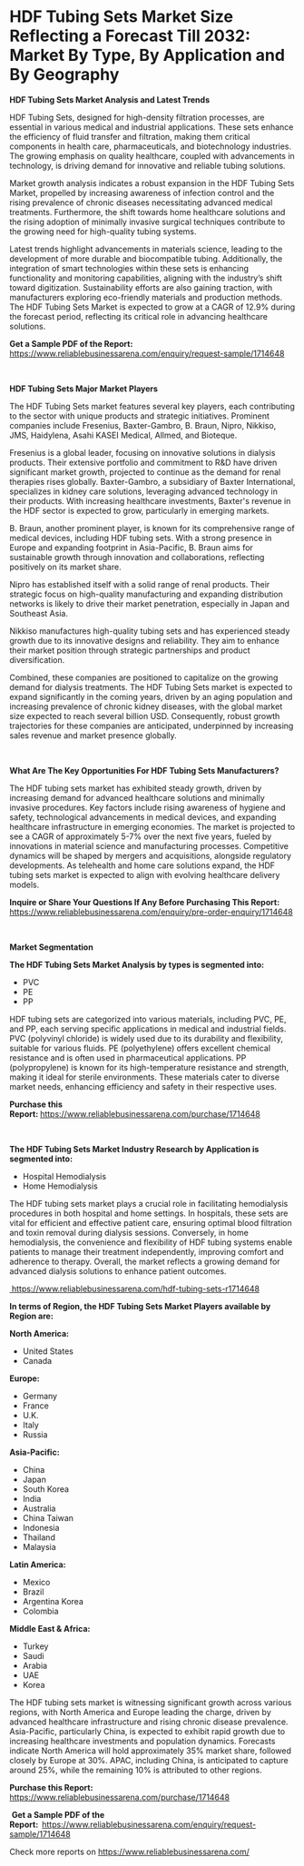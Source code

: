 <p><h1>HDF Tubing Sets Market Size Reflecting a Forecast Till 2032: Market By Type, By Application and By Geography</h1></p><p><strong>HDF Tubing Sets Market Analysis and Latest Trends</strong></p>
<p><p>HDF Tubing Sets, designed for high-density filtration processes, are essential in various medical and industrial applications. These sets enhance the efficiency of fluid transfer and filtration, making them critical components in health care, pharmaceuticals, and biotechnology industries. The growing emphasis on quality healthcare, coupled with advancements in technology, is driving demand for innovative and reliable tubing solutions.</p><p>Market growth analysis indicates a robust expansion in the HDF Tubing Sets Market, propelled by increasing awareness of infection control and the rising prevalence of chronic diseases necessitating advanced medical treatments. Furthermore, the shift towards home healthcare solutions and the rising adoption of minimally invasive surgical techniques contribute to the growing need for high-quality tubing systems. </p><p>Latest trends highlight advancements in materials science, leading to the development of more durable and biocompatible tubing. Additionally, the integration of smart technologies within these sets is enhancing functionality and monitoring capabilities, aligning with the industry’s shift toward digitization. Sustainability efforts are also gaining traction, with manufacturers exploring eco-friendly materials and production methods. The HDF Tubing Sets Market is expected to grow at a CAGR of 12.9% during the forecast period, reflecting its critical role in advancing healthcare solutions.</p></p>
<p><strong>Get a Sample PDF of the Report:&nbsp;</strong> <a href="https://www.reliablebusinessarena.com/enquiry/request-sample/1714648?utm_campaign=3017&utm_medium=2&utm_source=Github&utm_content=ia&utm_term=28032025&utm_id=hdf-tubing-sets">https://www.reliablebusinessarena.com/enquiry/request-sample/1714648</a></p>
<p>&nbsp;</p>
<p><strong>HDF Tubing Sets Major Market Players</strong></p>
<p><p>The HDF Tubing Sets market features several key players, each contributing to the sector with unique products and strategic initiatives. Prominent companies include Fresenius, Baxter-Gambro, B. Braun, Nipro, Nikkiso, JMS, Haidylena, Asahi KASEI Medical, Allmed, and Bioteque.</p><p>Fresenius is a global leader, focusing on innovative solutions in dialysis products. Their extensive portfolio and commitment to R&D have driven significant market growth, projected to continue as the demand for renal therapies rises globally. Baxter-Gambro, a subsidiary of Baxter International, specializes in kidney care solutions, leveraging advanced technology in their products. With increasing healthcare investments, Baxter's revenue in the HDF sector is expected to grow, particularly in emerging markets.</p><p>B. Braun, another prominent player, is known for its comprehensive range of medical devices, including HDF tubing sets. With a strong presence in Europe and expanding footprint in Asia-Pacific, B. Braun aims for sustainable growth through innovation and collaborations, reflecting positively on its market share.</p><p>Nipro has established itself with a solid range of renal products. Their strategic focus on high-quality manufacturing and expanding distribution networks is likely to drive their market penetration, especially in Japan and Southeast Asia.</p><p>Nikkiso manufactures high-quality tubing sets and has experienced steady growth due to its innovative designs and reliability. They aim to enhance their market position through strategic partnerships and product diversification.</p><p>Combined, these companies are positioned to capitalize on the growing demand for dialysis treatments. The HDF Tubing Sets market is expected to expand significantly in the coming years, driven by an aging population and increasing prevalence of chronic kidney diseases, with the global market size expected to reach several billion USD. Consequently, robust growth trajectories for these companies are anticipated, underpinned by increasing sales revenue and market presence globally.</p></p>
<p>&nbsp;</p>
<p><strong>What Are The Key Opportunities For HDF Tubing Sets Manufacturers?</strong></p>
<p><p>The HDF tubing sets market has exhibited steady growth, driven by increasing demand for advanced healthcare solutions and minimally invasive procedures. Key factors include rising awareness of hygiene and safety, technological advancements in medical devices, and expanding healthcare infrastructure in emerging economies. The market is projected to see a CAGR of approximately 5-7% over the next five years, fueled by innovations in material science and manufacturing processes. Competitive dynamics will be shaped by mergers and acquisitions, alongside regulatory developments. As telehealth and home care solutions expand, the HDF tubing sets market is expected to align with evolving healthcare delivery models.</p></p>
<p><strong>Inquire or Share Your Questions If Any Before Purchasing This Report:</strong> <a href="https://www.reliablebusinessarena.com/enquiry/pre-order-enquiry/1714648?utm_campaign=3017&utm_medium=2&utm_source=Github&utm_content=ia&utm_term=28032025&utm_id=hdf-tubing-sets">https://www.reliablebusinessarena.com/enquiry/pre-order-enquiry/1714648</a></p>
<p>&nbsp;</p>
<p><strong>Market Segmentation</strong></p>
<p><strong>The HDF Tubing Sets Market Analysis by types is segmented into:</strong></p>
<p><ul><li>PVC</li><li>PE</li><li>PP</li></ul></p>
<p><p>HDF tubing sets are categorized into various materials, including PVC, PE, and PP, each serving specific applications in medical and industrial fields. PVC (polyvinyl chloride) is widely used due to its durability and flexibility, suitable for various fluids. PE (polyethylene) offers excellent chemical resistance and is often used in pharmaceutical applications. PP (polypropylene) is known for its high-temperature resistance and strength, making it ideal for sterile environments. These materials cater to diverse market needs, enhancing efficiency and safety in their respective uses.</p></p>
<p><strong>Purchase this Report:&nbsp;</strong><a href="https://www.reliablebusinessarena.com/purchase/1714648?utm_campaign=3017&utm_medium=2&utm_source=Github&utm_content=ia&utm_term=28032025&utm_id=hdf-tubing-sets">https://www.reliablebusinessarena.com/purchase/1714648</a></p>
<p>&nbsp;</p>
<p><strong>The HDF Tubing Sets Market Industry Research by Application is segmented into:</strong></p>
<p><ul><li>Hospital Hemodialysis</li><li>Home Hemodialysis</li></ul></p>
<p><p>The HDF tubing sets market plays a crucial role in facilitating hemodialysis procedures in both hospital and home settings. In hospitals, these sets are vital for efficient and effective patient care, ensuring optimal blood filtration and toxin removal during dialysis sessions. Conversely, in home hemodialysis, the convenience and flexibility of HDF tubing systems enable patients to manage their treatment independently, improving comfort and adherence to therapy. Overall, the market reflects a growing demand for advanced dialysis solutions to enhance patient outcomes.</p></p>
<p><a href="https://www.reliablebusinessarena.com/hdf-tubing-sets-r1714648?utm_campaign=3017&utm_medium=2&utm_source=Github&utm_content=ia&utm_term=28032025&utm_id=hdf-tubing-sets">&nbsp;https://www.reliablebusinessarena.com/hdf-tubing-sets-r1714648</a></p>
<p><strong>In terms of Region, the HDF Tubing Sets Market Players available by Region are:</strong></p>
<p>
    <p> <strong> North America: </strong>
        <ul>
            <li>United States</li>
            <li>Canada</li>
        </ul>
        </p> 
    <p> <strong> Europe: </strong>
        <ul>
            <li>Germany</li>
            <li>France</li>
            <li>U.K.</li>
            <li>Italy</li>
            <li>Russia</li>
        </ul>
        </p> 
    <p> <strong> Asia-Pacific: </strong>
        <ul>
            <li>China</li>
            <li>Japan</li>
            <li>South Korea</li>
            <li>India</li>
            <li>Australia</li>
            <li>China Taiwan</li>
            <li>Indonesia</li>
            <li>Thailand</li>
            <li>Malaysia</li>
        </ul>
        </p> 
    <p> <strong> Latin America: </strong>
        <ul>
            <li>Mexico</li>
            <li>Brazil</li>
            <li>Argentina Korea</li>
            <li>Colombia</li>
        </ul>
        </p> 
    <p> <strong> Middle East & Africa: </strong>
        <ul>
            <li>Turkey</li>
            <li>Saudi</li>
            <li>Arabia</li>
            <li>UAE</li>
            <li>Korea</li>
        </ul>
    </p>
    </p>
<p><p>The HDF tubing sets market is witnessing significant growth across various regions, with North America and Europe leading the charge, driven by advanced healthcare infrastructure and rising chronic disease prevalence. Asia-Pacific, particularly China, is expected to exhibit rapid growth due to increasing healthcare investments and population dynamics. Forecasts indicate North America will hold approximately 35% market share, followed closely by Europe at 30%. APAC, including China, is anticipated to capture around 25%, while the remaining 10% is attributed to other regions.</p></p>
<p><strong>Purchase this Report: </strong><a href="https://www.reliablebusinessarena.com/purchase/1714648?utm_campaign=3017&utm_medium=2&utm_source=Github&utm_content=ia&utm_term=28032025&utm_id=hdf-tubing-sets">https://www.reliablebusinessarena.com/purchase/1714648</a></p>
<p>&nbsp;<strong>Get a Sample PDF of the Report:&nbsp;&nbsp;</strong><a href="https://www.reliablebusinessarena.com/enquiry/request-sample/1714648?utm_campaign=3017&utm_medium=2&utm_source=Github&utm_content=ia&utm_term=28032025&utm_id=hdf-tubing-sets">https://www.reliablebusinessarena.com/enquiry/request-sample/1714648</a></p>
<p><strong></strong></p>
<p>Check more reports on <a href="https://www.reliablebusinessarena.com/?utm_campaign=3017&utm_medium=2&utm_source=Github&utm_content=ia&utm_term=28032025&utm_id=hdf-tubing-sets">https://www.reliablebusinessarena.com/</a></p>
